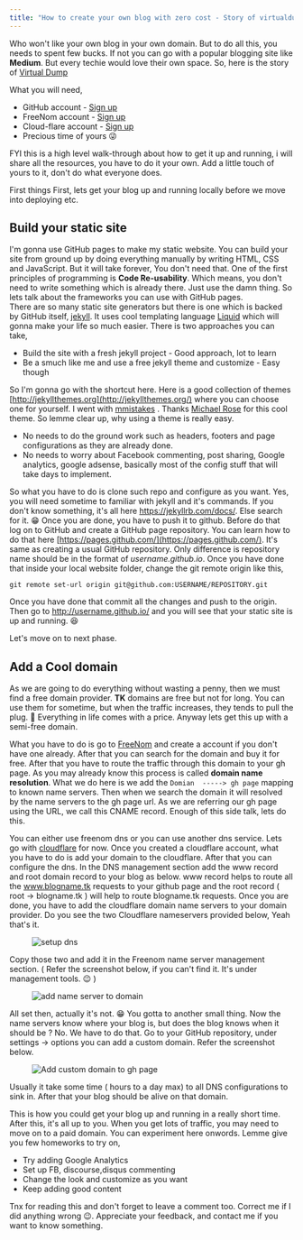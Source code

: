 ```yaml
---
title: "How to create your own blog with zero cost - Story of virtualdump"
---
```


Who won't like your own blog in your own domain. But to do all this, you needs to spent few bucks. If not you can go with a popular blogging site like **Medium**.  But every techie would love their own space. So, here is the story of  [Virtual Dump](http://virtualdump.tk/)

What you will need,
- GitHub account -  [Sign up](https://github.com/)
- FreeNom account - [Sign up](https://my.freenom.com/)
- Cloud-flare account - [Sign up](https://www.cloudflare.com/) 
- Precious time of yours :stuck_out_tongue_winking_eye:

FYI this is a high level walk-through about how to get it up and running, i will share all the resources, you have to do it your own. Add a little touch of yours to it, don't do what everyone does. 

First things First, lets get your blog up and running locally before we move into deploying etc.

## Build your static site
I'm gonna use GitHub pages to make my static website. You can build your site from ground up by doing everything manually by writing HTML, CSS and JavaScript. But it will take forever, You don't need that. One of the first principles of programming is **Code Re-usability**.  Which means, you don't need to write something which is already there. Just use the damn thing. So lets talk about the frameworks you can use with GitHub pages.  
There are so many static site generators but there is one which is backed by GitHub itself, [jekyll](https://jekyllrb.com/). It uses cool templating  language [Liquid](https://jekyllrb.com/docs/liquid/) which will gonna make your life so much easier. There is two approaches you can take,

 - Build the site with a fresh jekyll project - Good approach, lot to learn 
 - Be a smuch like me and use a free jekyll theme and customize - Easy though

So I'm gonna go with the shortcut here.  Here is a good collection of themes [http://jekyllthemes.org](http://jekyllthemes.org/) where you can choose one for yourself.  I went with [mmistakes](https://mmistakes.github.io/) . Thanks [Michael Rose](https://twitter.com/mmistakes) for this cool theme. So lemme clear up, why using a theme is really easy.

 - No needs to do the ground work such as headers, footers and page configurations as they are already done.
 - No needs to worry about Facebook commenting, post sharing, Google analytics, google adsense, basically most of the config stuff that will take days to implement. 

So what you have to do is clone such repo and configure as you want. Yes, you will need sometime to familiar with jekyll and it's commands. If you don't know something, it's all here https://jekyllrb.com/docs/. Else search for it. :grin: Once you are done, you have to push it to github. Before do that log on to GitHub and create a GitHub page repository.  You can learn how to do that here [https://pages.github.com/](https://pages.github.com/). It's same as creating a usual GitHub repository. Only difference is repository name should be in the format of *username.github.io*. Once you have done that inside your local website folder, change the git remote origin like this,

`
git remote set-url origin git@github.com:USERNAME/REPOSITORY.git
`

Once you have done that commit all the changes and push to the origin. Then go to http://username.github.io/ and you will see that your static site is up and running.  :satisfied:

Let's move on to next phase.

##  Add a Cool domain

As we are going to do everything without wasting a penny, then we must find a free domain provider.  **TK** domains are free but not for long. You can use them for sometime, but when the traffic increases, they tends to pull the plug. :grimacing: Everything in life comes with a price. Anyway lets get this up with a semi-free domain. 

What you have to do is go to [FreeNom](https://my.freenom.com/) and create a account if you don't have one already. After that you can search for the domain and buy it for free. After that you have to route the traffic through this domain to your gh page. As you may already know this process is called **domain name resolution**. What we do here is we add the `Domian  -----> gh page` mapping to known name servers. Then when we search the domain it will resolved by the name servers to the gh page url. As we are referring our gh page using the URL, we call this CNAME record. Enough of this side talk, lets do this.

You can either use freenom dns or you can use another dns service. Lets go with [cloudflare](https://www.cloudflare.com/) for now. Once you created a cloudflare account, what you have to do is add your domain to the cloudflare. After that you can configure the dns. In the DNS management section add the www  record and root domain record to your blog as below. www record helps to route all the www.blogname.tk requests to your github page and the root record ( root -> blogname.tk ) will help to route blogname.tk requests. Once you are done, you have to add the cloudflare domain name servers to your domain provider. Do you see the two Cloudflare nameservers provided below, Yeah that's it. 

<figure>
  <img src="{{ base_path }}/images/post2-pic1.png" alt="setup dns">
</figure>

Copy those two and add it in the Freenom name server management section. ( Refer the screenshot below, if you can't find it. It's under management tools. :wink: ) 

<figure>
  <img src="{{ base_path }}/images/post2-pic2.png" alt="add name server to domain">
</figure>

All set then, actually it's not. :grin: You gotta to another small thing. Now the name servers know where your blog is, but does the blog knows when it should be ? No. We have to do that. Go to your GitHub repository, under settings -> options you can add a custom domain. Refer the screenshot below. 

<figure>
  <img src="{{ base_path }}/images/post2-pic3.png" alt="Add custom domain to gh page">
</figure>

Usually it take some time ( hours to a day max) to all DNS configurations to sink in. After that your blog should be alive on that domain. 


This is how you could get your blog up and running in a really short time. After this, it's all up to you. When you get lots of traffic, you may need to move on to a paid domain. You can experiment here onwords. Lemme give you few homeworks to try on,

 - Try adding Google Analytics
 - Set up FB, discourse,disqus commenting
 - Change the look and customize as you want
 - Keep adding good content

Tnx for reading this and don't forget to leave a comment too. Correct me if I did anything wrong :wink:. Appreciate your feedback, and contact me if you want to know something.  